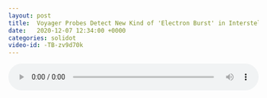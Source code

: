 ```yaml
---
layout: post
title:  Voyager Probes Detect New Kind of 'Electron Burst' in Interstellar Space
date:   2020-12-07 12:34:00 +0000
categories: solidot
video-id: -TB-zv9d70k
---
```


<audio src="/assets/b772823e7cd9ab93f0040fa4806efa21.mp3" style="width: 100%;" controls></audio>

